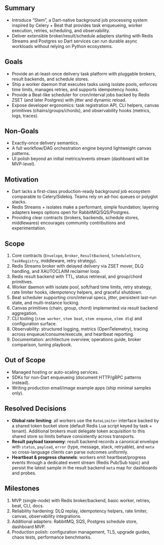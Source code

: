 ## Summary
- Introduce “Stem”, a Dart-native background job processing system inspired by Celery + Beat that provides task enqueueing, worker execution, retries, scheduling, and observability.
- Deliver extensible broker/result/schedule adapters starting with Redis Streams and Postgres so Dart services can run durable async workloads without relying on Python ecosystems.

## Goals
- Provide an at-least-once delivery task platform with pluggable brokers, result backends, and schedule stores.
- Ship a worker daemon that executes tasks using isolate pools, enforces time limits, manages retries, and supports idempotency hooks.
- Provide a Beat-like scheduler for cron/interval jobs backed by Redis ZSET (and later Postgres) with jitter and dynamic reload.
- Expose developer ergonomics: task registration API, CLI helpers, canvas primitives (chains/groups/chords), and observability hooks (metrics, logs, traces).

## Non-Goals
- Exactly-once delivery semantics.
- A full workflow/DAG orchestration engine beyond lightweight canvas patterns.
- UI polish beyond an initial metrics/events stream (dashboard will be MVP-level).

## Motivation
- Dart lacks a first-class production-ready background job ecosystem comparable to Celery/Sidekiq. Teams rely on ad-hoc queues or polyglot stacks.
- Redis Streams + isolates make a performant, simple foundation; layering adapters keeps options open for RabbitMQ/SQS/Postgres.
- Providing clear contracts (brokers, backends, schedule stores, middlewares) encourages community contributions and experimentation.

## Scope
1. Core contracts (`Envelope`, `Broker`, `ResultBackend`, `ScheduleStore`, `TaskRegistry`, middleware, retry strategy).
2. Redis Streams broker with delayed delivery via ZSET mover, DLQ handling, and XAUTOCLAIM reclaimer loop.
3. Redis result backend with TTL, status retrieval, and group/chord primitives.
4. Worker daemon with isolate pool, soft/hard time limits, retry strategy, rate limiter hooks, idempotency helpers, and graceful shutdown.
5. Beat scheduler supporting cron/interval specs, jitter, persistent last-run state, and multi-instance locking.
6. Canvas primitives (chain, group, chord) implemented via result backend aggregation.
7. CLI tooling (`stem worker`, `stem beat`, `stem enqueue`, `stem dlq`) and configuration surface.
8. Observability: structured logging, metrics (OpenTelemetry), tracing across enqueue/consume/execute, and heartbeat reporting.
9. Documentation: architecture overview, operations guide, broker comparison, tuning playbook.

## Out of Scope
- Managed hosting or auto-scaling services.
- SDKs for non-Dart enqueueing (document HTTP/gRPC patterns instead).
- Writing production email/image example apps (ship minimal samples only).

## Resolved Decisions
- **Global rate limiting**: all workers use the `RateLimiter` interface backed by a shared token bucket store (default Redis Lua script keyed by task + tenant). Additional brokers must delegate token acquisition to this shared store so limits behave consistently across transports.
- **Result payload taxonomy**: result backend records a canonical envelope with `status`, `payload`, `error` (type, message, stack, retryable), and `meta` so cross-language clients can parse outcomes uniformly.
- **Heartbeat & progress channels**: workers emit heartbeat/progress events through a dedicated event stream (Redis Pub/Sub topic) and persist the latest sample in the result backend `meta` map for dashboards and probes.

## Milestones
1. MVP (single-node) with Redis broker/backend, basic worker, retries, beat, CLI, docs.
2. Reliability hardening: DLQ replay, idempotency helpers, rate limiter, canvas, observability integrations.
3. Additional adapters: RabbitMQ, SQS, Postgres schedule store, dashboard MVP.
4. Production polish: configuration management, TLS, upgrade guides, chaos tests, performance benchmarks.

